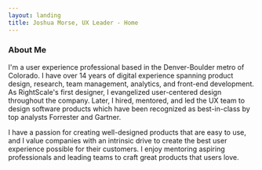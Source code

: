 ```yaml
---
layout: landing
title: Joshua Morse, UX Leader - Home
---
```

### About Me
      
I'm a user experience professional based in the Denver-Boulder metro of Colorado. I have over 14 years of digital experience spanning product design, research, team management, analytics, and front-end development. As RightScale's first designer, I evangelized user-centered design throughout the company. Later, I hired, mentored, and led the UX team to design software products which have been recognized as best-in-class by top analysts Forrester and Gartner.

I have a passion for creating well-designed products that are easy to use, and I value companies with an intrinsic drive to create the best user experience possible for their customers. I enjoy mentoring aspiring professionals and leading teams to craft great products that users love.